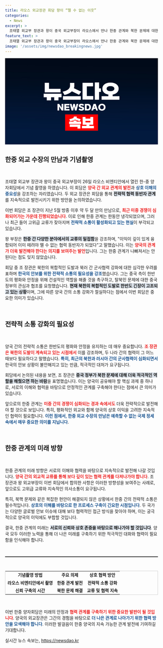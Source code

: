 ```yaml
---
title: 라오스 외교장관 회담 왕이 “뗄 수 없는 이웃”
categories:
  - News
excerpt: >
  조태열 외교부 장관과 왕이 중국 외교부장이 라오스에서 만나 한중 관계와 북한 문제에 대한 심도 있는 논의를 진행했다. 양국은 전략적 협력 중요성을 재확인하며 긴장 완화에 나섰다.
feature_text: >
  조태열 외교부 장관과 왕이 중국 외교부장이 라오스에서 만나 한중 관계와 북한 문제에 대한 심도 있는 논의를 진행했다. 양국은 전략적 협력 중요성을 재확인하며 긴장 완화에 나섰다.
image: '/assets/img/newsdao_breakingnews.jpg'
---
```


<p><img src="/assets/img/newsdao_breakingnews.jpg" alt="firstkoreanews 속보" /></p>

<h2 data-ke-size="size26">한중 외교 수장의 만남과 기념촬영</h2>

<p data-ke-size="size16">&nbsp;</p>

<p>조태열 외교부 장관과 왕이 중국 외교부장이 26일 라오스 비엔티안에서 열린 한-중 양자회담에서 기념 촬영을 하였습니다. 이 회담은 <b><span style="color: #ee2323;">양국 간 외교 관계의 발전</span></b>과 <b><span style="color: #1a5490;">상호 이해의 중요성</span></b>을 강조하는 자리였습니다. 두 외교 장관은 회담을 통해 <b><span style="background-color: #21538527;">전략적 협력 동반자 관계</span></b>를 지속적으로 발전시키기 위한 방안을 논의하였습니다.</p>

<p>이번 회담은 조 장관이 지난 5월 방중 이후 약 두 달 만의 만남으로, <b><span style="color: #ee2323;">최근 미중 경쟁이 심화되어가는 가운데 진행되었습니다</span></b>. 이로 인해 한중 관계는 한동안 냉각되었으며, 그러나 최근 들어 고위급 교류가 잦아지며 <b><span style="color: #1a5490;">전략적 소통이 활성화되고 있는 현실</span></b>이 부각되고 있습니다.</p>

<p>왕 부장은 <b><span style="background-color: #21538527;">한중 간 다양한 분야에서의 교류의 밀접함</span></b>을 강조하며, "이익이 깊이 있게 융합되어 이미 떼려야 뗄 수 없는 협력 동반자가 되었다"고 말했습니다. 이는 <b><span style="color: #ee2323;">양국의 관계가 더욱 발전해야 한다는 의지를 보여주는 발언</span></b>입니다. 그는 한중 관계가 나빠져서는 안 된다는 점도 잊지 않았습니다.</p>

<p>회담 중 조 장관은 북한의 복합적인 도발과 북러 간 군사협력 강화에 대한 심각한 우려를 표하며 <b><span style="color: #1a5490;">한국의 안보를 위한 전략적 소통의 필요성을 강조</span></b>했습니다. 그는 중국 측이 한반도의 평화와 안정을 위해 건설적인 역할을 해줄 것을 촉구하고, 탈북민 문제에 대한 중국 정부의 관심과 협조를 요청했습니다. <b><span style="background-color: #21538527;">현재 북한의 복합적인 도발로 한반도 긴장이 고조되고 있는 상황</span></b>이며, 그에 따른 양국 간의 소통 강화가 절실하다는 점에서 이번 회담은 중요한 의미가 있습니다.</p>

<p data-ke-size="size16">&nbsp;</p>

<h2 data-ke-size="size26">전략적 소통 강화의 필요성</h2>

<p data-ke-size="size16">&nbsp;</p>

<p>양국 간의 전략적 소통은 한반도의 평화와 안정을 유지하는 데 매우 중요합니다. <b><span style="color: #ee2323;">조 장관은 북한의 도발이 계속되고 있는 시점에서</span></b> 이를 강조하며, 두 나라 간의 협력이 그 어느 때보다 필요하다고 말했습니다. <b><span style="color: #1a5490;">특히, 최근의 북한과 러시아 간의 군사협력이 심화되면서</span></b> 한국의 안보 상황이 불안해지고 있는 만큼, 적극적인 대처가 요구됩니다.</p>

<p>회담에서 논의된 내용을 보면, 조 장관은 <b><span style="background-color: #21538527;">중국 정부가 북한 문제에 대해 더욱 적극적인 역할을 해줬으면 하는 바람</span></b>을 표명했습니다. 이는 양국이 공유해야 할 핵심 과제 중 하나로, 서로의 이해와 협력을 바탕으로 안정적인 관계를 구축해야 한다는 점에서 큰 의미가 있습니다.</p>

<p>앞으로의 한중 관계는 <b><span style="color: #ee2323;">미중 간의 경쟁이 심화되는 경과 속에서도</span></b> 더욱 전략적으로 발전해야 할 것으로 보입니다. 특히, 평화적인 외교와 함께 양국의 상호 이익을 고려한 지속적인 협력이 필요합니다. <b><span style="color: #1a5490;">이런 점에서, 한중 외교 수장의 만남은 예측할 수 없는 국제 정세 속에서 매우 중요한 의미를 지닙니다</span></b>.</p>

<p data-ke-size="size16">&nbsp;</p>

<h2 data-ke-size="size26">한중 관계의 미래 방향</h2>

<p data-ke-size="size16">&nbsp;</p>

<p>한중 관계의 미래 방향은 서로의 이해와 협력을 바탕으로 지속적으로 발전해 나갈 것입니다. <b><span style="color: #ee2323;">양국 간의 외교적 교류를 통해 보다 깊이 있는 협력 관계를 다져나가야 합니다</span></b>. 조 장관과 왕 외교부장이 이번 회담에서 합의한 사항은 이러한 방향성을 보여주는 사례로, 앞으로도 고위급 교류와 지속적인 의사소통이 요구됩니다.</p>

<p>특히, 북핵 문제와 같은 복잡한 현안이 해결되지 않은 상황에서 한중 간의 전략적 소통은 필수적입니다. <b><span style="color: #1a5490;">상호의 이해를 바탕으로 한 프로세스 구축이 긴요한 시점입니다</span></b>. 두 국가는 다양한 글로벌 안보 이슈에 대해 보다 협력적인 접근 방식을 찾아야 하며, 이는 궁극적으로 양국의 이익에도 부합할 것입니다.</p>

<p>결국, 한중 관계의 미래는 <b><span style="background-color: #21538527;">서로의 신뢰와 상호 존중을 바탕으로 해나가야 할 것입니다</span></b>. 양국 모두 이러한 노력을 통해 더 나은 미래를 구축하기 위한 적극적인 대화와 협력이 필요함을 인식해야 합니다.</p>

<p data-ke-size="size16">&nbsp;</p>

<hr style="height: 2px;" />

<p data-ke-size="size16">&nbsp;</p>

<table style="width: 100%; border: 1px solid #ccc; border-collapse: collapse;">
    <tbody>
        <tr>
            <td style="text-align: center; height: 17px;"><b>기념촬영 방법</b></td>
            <td style="text-align: center; height: 17px;"><b>주요 의제</b></td>
            <td style="text-align: center; height: 17px;"><b>상호 협력 방안</b></td>
        </tr>
        <tr>
            <td style="text-align: center; height: 17px;"><b>라오스 비엔티안에서 촬영</b></td>
            <td style="text-align: center; height: 17px;"><b>한중 관계 발전</b></td>
            <td style="text-align: center; height: 17px;"><b>전략적 소통 강화</b></td>
        </tr>
        <tr>
            <td style="text-align: center; height: 17px;"><b>신뢰 구축의 시간</b></td>
            <td style="text-align: center; height: 17px;"><b>북한 문제 해결</b></td>
            <td style="text-align: center; height: 17px;"><b>교류 및 협력 지속</b></td>
        </tr>
    </tbody>
</table>

<p data-ke-size="size16">&nbsp;</p>

<p>이번 한중 양자회담은 미래의 안정과 <b><span style="color: #ee2323;">협력 관계를 구축하기 위한 중요한 발판이 될 것입니다</span></b>. 양국의 외교장관은 그간의 경험을 바탕으로 <b><span style="color: #1a5490;">더 나은 관계로 나아가기 위한 협력 방안을 모색해야 합니다</span></b>. 이러한 발걸음이 한중 양국의 지속 가능한 관계 발전에 기여하길 기대합니다.</p>
실시간 뉴스 속보는, <a href="https://newsdao.kr" rel="dofollow">https://newsdao.kr</a>


